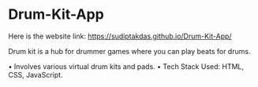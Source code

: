 # Drum-Kit-App

Here is the website link: https://sudiptakdas.github.io/Drum-Kit-App/

Drum kit is a hub for drummer games where you can play beats for drums.                                                                                         

• Involves various virtual drum kits and pads.
• Tech Stack Used: HTML, CSS, JavaScript.
